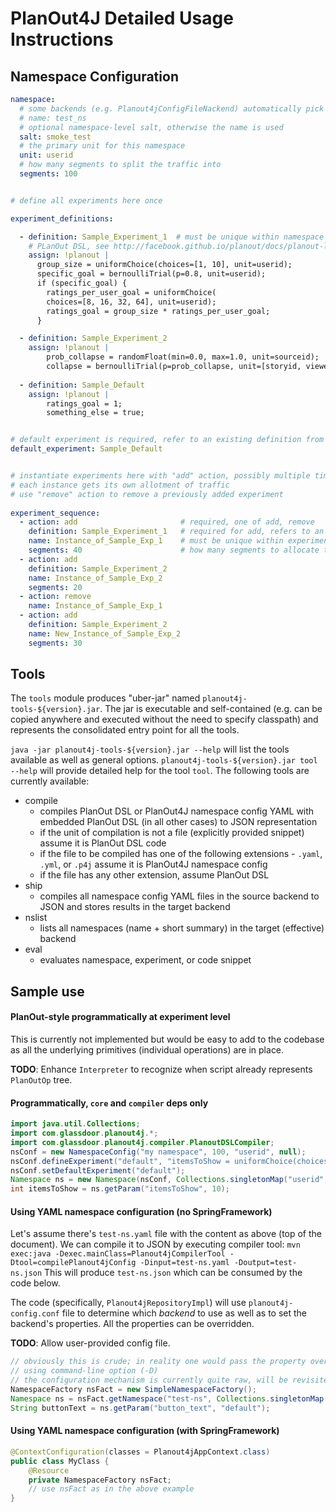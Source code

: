 # PlanOut4J Detailed Usage Instructions

## Namespace Configuration

```yaml
namespace: 
  # some backends (e.g. Planout4jConfigFileNackend) automatically pick up the name, but it can be provided explicitly
  # name: test_ns
  # optional namespace-level salt, otherwise the name is used
  salt: smoke_test
  # the primary unit for this namespace
  unit: userid
  # how many segments to split the traffic into
  segments: 100


# define all experiments here once

experiment_definitions:

  - definition: Sample_Experiment_1  # must be unique within namespace
    # PLanOut DSL, see http://facebook.github.io/planout/docs/planout-language-reference.html
    assign: !planout |
      group_size = uniformChoice(choices=[1, 10], unit=userid);
      specific_goal = bernoulliTrial(p=0.8, unit=userid);
      if (specific_goal) {
        ratings_per_user_goal = uniformChoice(
        choices=[8, 16, 32, 64], unit=userid);
        ratings_goal = group_size * ratings_per_user_goal;
      }

  - definition: Sample_Experiment_2
    assign: !planout |
        prob_collapse = randomFloat(min=0.0, max=1.0, unit=sourceid);
        collapse = bernoulliTrial(p=prob_collapse, unit=[storyid, viewerid]);
        
  - definition: Sample_Default
    assign: !planout |
        ratings_goal = 1;
        something_else = true;


# default experiment is required, refer to an existing definition from above
default_experiment: Sample_Default


# instantiate experiments here with "add" action, possibly multiple times
# each instance gets its own allotment of traffic
# use "remove" action to remove a previously added experiment
        
experiment_sequence:
  - action: add                       # required, one of add, remove
    definition: Sample_Experiment_1   # required for add, refers to an experiment defined in "experiment_definitions"
    name: Instance_of_Sample_Exp_1    # must be unique within experiment_sequence
    segments: 40                      # how many segments to allocate to this experiment
  - action: add
    definition: Sample_Experiment_2
    name: Instance_of_Sample_Exp_2
    segments: 20
  - action: remove
    name: Instance_of_Sample_Exp_1
  - action: add
    definition: Sample_Experiment_2
    name: New_Instance_of_Sample_Exp_2
    segments: 30
```

## Tools

The `tools` module produces "uber-jar" named `planout4j-tools-${version}.jar`. The jar is executable and self-contained (e.g. can be copied anywhere and executed without the need to specify classpath) and represents the consolidated entry point for all the tools.

`java -jar planout4j-tools-${version}.jar --help` will list the tools available as well as general options. `planout4j-tools-${version}.jar tool --help` will provide detailed help for the tool `tool`. The following tools are currently available:

* compile
	- compiles PlanOut DSL or PlanOut4J namespace config YAML with embedded PlanOut DSL (in all other cases) to JSON representation
	- if the unit of compilation is not a file (explicitly provided snippet) assume it is PlanOut DSL code
	- if the file to be compiled has one of the following extensions - `.yaml`,  `.yml`,  or  `.p4j`  assume it is PlanOut4J namespace config
	- if the file has any other extension, assume PlanOut DSL 
* ship
   - compiles all namespace config YAML files in the source backend to JSON and stores results in the target backend
* nslist
	- lists all namespaces (name + short summary) in the target (effective) backend
* eval
	- evaluates namespace, experiment, or code snippet

## Sample use

#### PlanOut-style programmatically at experiment level
This is currently not implemented but would be easy to add to the codebase as all the underlying primitives (individual operations) are in place.

__TODO__: Enhance `Interpreter` to recognize when script already represents `PlanOutOp` tree.

#### Programmatically, `core` and `compiler` deps only

```java
import java.util.Collections;
import com.glassdoor.planout4j.*;
import com.glassdoor.planout4j.compiler.PlanoutDSLCompiler;
nsConf = new NamespaceConfig("my namespace", 100, "userid", null);
nsConf.defineExperiment("default", "itemsToShow = uniformChoice(choices=[5, 10, 20], unit=userid);");
nsConf.setDefaultExperiment("default");
Namespace ns = new Namespace(nsConf, Collections.singletonMap("userid", 123), null);
int itemsToShow = ns.getParam("itemsToShow", 10);
```

#### Using YAML namespace configuration (no SpringFramework)

Let's assume there's `test-ns.yaml` file with the content as above (top of the document). We can compile it to JSON by executing compiler tool:
`mvn exec:java -Dexec.mainClass=Planout4jCompilerTool -Dtool=compilePlanout4jConfig -Dinput=test-ns.yaml -Doutput=test-ns.json`
This will produce `test-ns.json` which can be consumed by the code below.

The code (specifically, `Planout4jRepositoryImpl`) will use `planout4j-config.conf` file to determine which *backend* to use as well as to set the backend's properties. All the properties can be overridden.

__TODO__: Allow user-provided config file.

```java
// obviously this is crude; in reality one would pass the property override
// using command-line option (-D)
// the configuration mechanism is currently quite raw, will be revisited
NamespaceFactory nsFact = new SimpleNamespaceFactory();
Namespace ns = nsFact.getNamespace("test-ns", Collections.singletonMap("userid", 123).get();
String buttonText = ns.getParam("button_text", "default");
```

#### Using YAML namespace configuration (with SpringFramework)

```java
@ContextConfiguration(classes = Planout4jAppContext.class)
public class MyClass {
    @Resource
    private NamespaceFactory nsFact;
    // use nsFact as in the above example
}
```


